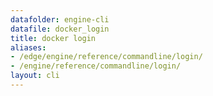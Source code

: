 ```yaml
---
datafolder: engine-cli
datafile: docker_login
title: docker login
aliases:
- /edge/engine/reference/commandline/login/
- /engine/reference/commandline/login/
layout: cli
---
```


<!--
This page is automatically generated from Docker's source code. If you want to
suggest a change to the text that appears here, open a ticket or pull request
in the source repository on GitHub:

https://github.com/docker/cli
-->
